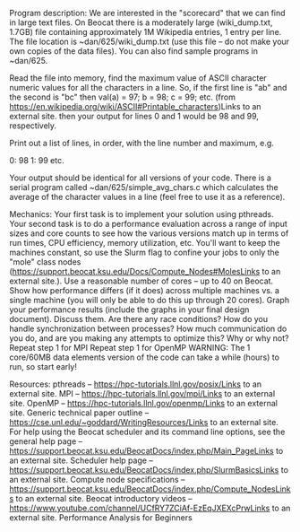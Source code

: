 Program description:
We are interested in the "scorecard" that we can find in large text files. On Beocat there is a moderately large (wiki_dump.txt, 1.7GB) file containing approximately 1M Wikipedia entries, 1 entry per line. The file location is ~dan/625/wiki_dump.txt (use this file – do not make your own copies of the data files). You can also find sample programs in ~dan/625.

Read the file into memory, find the maximum value of ASCII character numeric values for all the characters in a line. So, if the first line is "ab" and the second is "bc" then val(a) = 97; b = 98; c = 99; etc. (from https://en.wikipedia.org/wiki/ASCII#Printable_characters)Links to an external site. then your output for lines 0 and 1 would be 98 and 99, respectively.

Print out a list of lines, in order, with the line number and maximum, e.g.

0: 98
1: 99
etc.

Your output should be identical for all versions of your code. There is a serial program called ~dan/625/simple_avg_chars.c which calculates the average of the character values in a line (feel free to use it as a reference).

Mechanics:
Your first task is to implement your solution using pthreads. Your second task is to do a performance evaluation across a range of input sizes and core counts to see how the various versions match up in terms of run times, CPU efficiency, memory utilization, etc. You'll want to keep the machines constant, so use the Slurm flag to confine your jobs to only the "mole" class nodes (https://support.beocat.ksu.edu/Docs/Compute_Nodes#MolesLinks to an external site.). Use a reasonable number of cores – up to 40 on Beocat. Show how performance differs (if it does) across multiple machines vs. a single machine (you will only be able to do this up through 20 cores).
Graph your performance results (include the graphs in your final design document). Discuss them. Are there any race conditions? How do you handle synchronization between processes? How much communication do you do, and are you making any attempts to optimize this? Why or why not?
Repeat step 1 for MPI
Repeat step 1 for OpenMP
WARNING: The 1 core/60MB data elements version of the code can take a while (hours) to run, so start early!

Resources:
pthreads – https://hpc-tutorials.llnl.gov/posix/Links to an external site. 
MPI – https://hpc-tutorials.llnl.gov/mpi/Links to an external site.
OpenMP – https://hpc-tutorials.llnl.gov/openmp/Links to an external site. 
Generic technical paper outline – https://cse.unl.edu/~goddard/WritingResources/Links to an external site.
For help using the Beocat scheduler and its command line options, see the general help page – https://support.beocat.ksu.edu/BeocatDocs/index.php/Main_PageLinks to an external site.
Scheduler help page – https://support.beocat.ksu.edu/BeocatDocs/index.php/SlurmBasicsLinks to an external site.
Compute node specifications – https://support.beocat.ksu.edu/BeocatDocs/index.php/Compute_NodesLinks to an external site.
Beocat introductory videos – https://www.youtube.com/channel/UCfRY7ZCiAf-EzEqJXEXcPrwLinks to an external site.
Performance Analysis for Beginners
